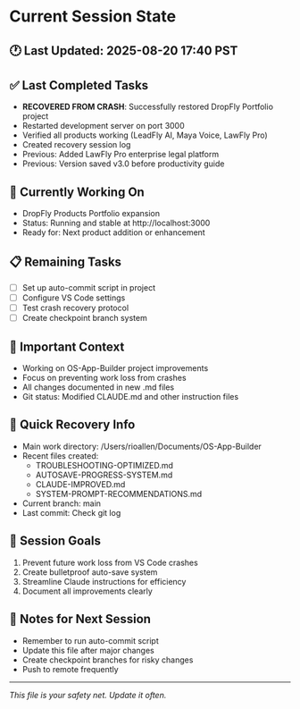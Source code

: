 # Current Session State

## 🕐 Last Updated: 2025-08-20 17:40 PST

## ✅ Last Completed Tasks
- **RECOVERED FROM CRASH**: Successfully restored DropFly Portfolio project
- Restarted development server on port 3000
- Verified all products working (LeadFly AI, Maya Voice, LawFly Pro)
- Created recovery session log
- Previous: Added LawFly Pro enterprise legal platform
- Previous: Version saved v3.0 before productivity guide

## 🔄 Currently Working On
- DropFly Products Portfolio expansion
- Status: Running and stable at http://localhost:3000
- Ready for: Next product addition or enhancement

## 📋 Remaining Tasks
- [ ] Set up auto-commit script in project
- [ ] Configure VS Code settings
- [ ] Test crash recovery protocol
- [ ] Create checkpoint branch system

## 🚨 Important Context
- Working on OS-App-Builder project improvements
- Focus on preventing work loss from crashes
- All changes documented in new .md files
- Git status: Modified CLAUDE.md and other instruction files

## 💾 Quick Recovery Info
- Main work directory: /Users/rioallen/Documents/OS-App-Builder
- Recent files created:
  - TROUBLESHOOTING-OPTIMIZED.md
  - AUTOSAVE-PROGRESS-SYSTEM.md
  - CLAUDE-IMPROVED.md
  - SYSTEM-PROMPT-RECOMMENDATIONS.md
- Current branch: main
- Last commit: Check git log

## 🎯 Session Goals
1. Prevent future work loss from VS Code crashes
2. Create bulletproof auto-save system
3. Streamline Claude instructions for efficiency
4. Document all improvements clearly

## 📝 Notes for Next Session
- Remember to run auto-commit script
- Update this file after major changes
- Create checkpoint branches for risky changes
- Push to remote frequently

---
*This file is your safety net. Update it often.*